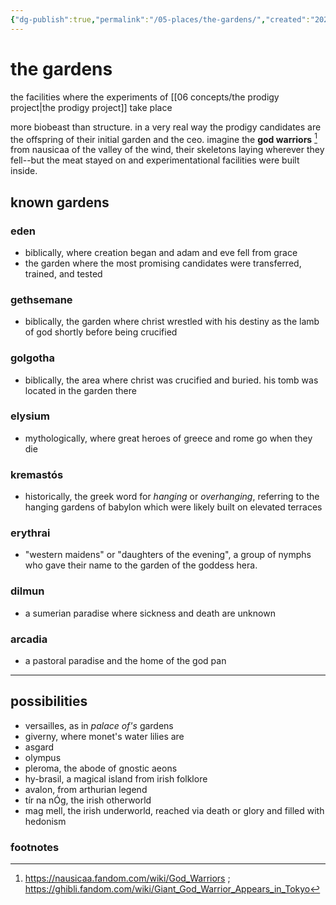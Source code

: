 ```yaml
---
{"dg-publish":true,"permalink":"/05-places/the-gardens/","created":"2024-10-28T09:35:42.859-05:00","updated":"2025-04-09T09:31:22.381-05:00"}
---
```


# the gardens
the facilities where the experiments of [[06 concepts/the prodigy project\|the prodigy project]] take place 

more biobeast than structure. in a very real way the prodigy candidates are the offspring of their initial garden and the ceo. imagine the **god warriors** [^1] from nausicaa of the valley of the wind, their skeletons laying wherever they fell--but the meat stayed on and experimentational facilities were built inside.

## known gardens
### eden
- biblically, where creation began and adam and eve fell from grace
- the garden where the most promising candidates were transferred, trained, and tested
### gethsemane
- biblically, the garden where christ wrestled with his destiny as the lamb of god shortly before being crucified
### golgotha
- biblically, the area where christ was crucified and buried. his tomb was located in the garden there
### elysium
- mythologically, where great heroes of greece and rome go when they die
### kremastós
- historically, the greek word for *hanging* or *overhanging*, referring to the hanging gardens of babylon which were likely built on elevated terraces
### erythrai
- "western maidens" or "daughters of the evening", a group of nymphs who gave their name to the garden of the goddess hera.
### dilmun
- a sumerian paradise where sickness and death are unknown
### arcadia
- a pastoral paradise and the home of the god pan

---
## possibilities
- versailles, as in *palace of's* gardens
- giverny, where monet's water lilies are
- asgard
- olympus
- pleroma, the abode of gnostic aeons
- hy-brasil, a magical island from irish folklore
- avalon, from arthurian legend
- tír na nÓg, the irish otherworld
- mag mell, the irish underworld, reached via death or glory and filled with hedonism

### footnotes

[^1]: https://nausicaa.fandom.com/wiki/God_Warriors ; https://ghibli.fandom.com/wiki/Giant_God_Warrior_Appears_in_Tokyo